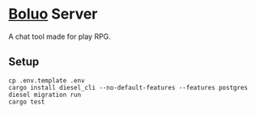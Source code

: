# [Boluo](https://github.com/mythal/boluo) Server

A chat tool made for play RPG.

## Setup

```
cp .env.template .env
cargo install diesel_cli --no-default-features --features postgres
diesel migration run
cargo test
```
